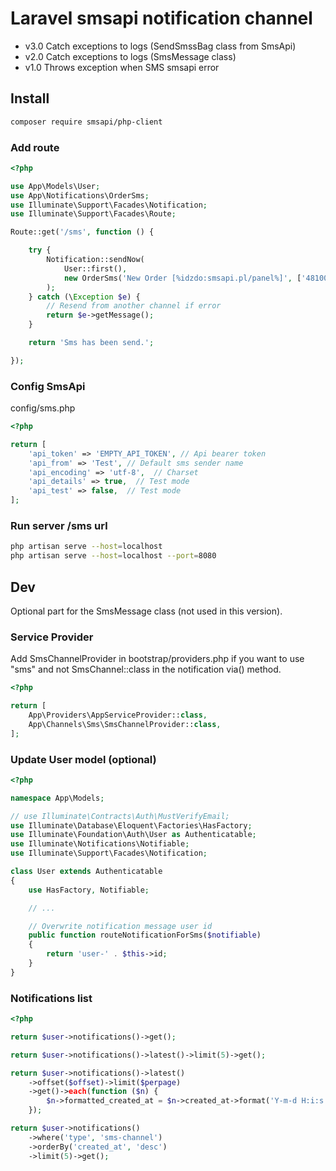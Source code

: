 # Laravel smsapi notification channel

- v3.0 Catch exceptions to logs (SendSmssBag class from SmsApi)
- v2.0 Catch exceptions to logs (SmsMessage class)
- v1.0 Throws exception when SMS smsapi error

## Install

```sh
composer require smsapi/php-client
```

### Add route

```php
<?php

use App\Models\User;
use App\Notifications\OrderSms;
use Illuminate\Support\Facades\Notification;
use Illuminate\Support\Facades\Route;

Route::get('/sms', function () {

    try {
        Notification::sendNow(
            User::first(),
            new OrderSms('New Order [%idzdo:smsapi.pl/panel%]', ['48100100100'])
        );
    } catch (\Exception $e) {
        // Resend from another channel if error
        return $e->getMessage();
    }

    return 'Sms has been send.';

});
```

### Config SmsApi

config/sms.php

```php
<?php

return [
    'api_token' => 'EMPTY_API_TOKEN', // Api bearer token
    'api_from' => 'Test', // Default sms sender name
    'api_encoding' => 'utf-8',  // Charset
    'api_details' => true,  // Test mode
    'api_test' => false,  // Test mode
];
```

### Run server /sms url

```sh
php artisan serve --host=localhost
php artisan serve --host=localhost --port=8080
```

## Dev

Optional part for the SmsMessage class (not used in this version).

### Service Provider

Add SmsChannelProvider in bootstrap/providers.php if you want to use "sms" and not SmsChannel::class in the notification via() method.

```php
<?php

return [
    App\Providers\AppServiceProvider::class,
    App\Channels\Sms\SmsChannelProvider::class,
];
```

### Update User model (optional)

```php
<?php

namespace App\Models;

// use Illuminate\Contracts\Auth\MustVerifyEmail;
use Illuminate\Database\Eloquent\Factories\HasFactory;
use Illuminate\Foundation\Auth\User as Authenticatable;
use Illuminate\Notifications\Notifiable;
use Illuminate\Support\Facades\Notification;

class User extends Authenticatable
{
    use HasFactory, Notifiable;

    // ...

    // Overwrite notification message user id
    public function routeNotificationForSms($notifiable)
    {
        return 'user-' . $this->id;
    }
}
```

### Notifications list

```php
<?php

return $user->notifications()->get();

return $user->notifications()->latest()->limit(5)->get();

return $user->notifications()->latest()
    ->offset($offset)->limit($perpage)
    ->get()->each(function ($n) {
        $n->formatted_created_at = $n->created_at->format('Y-m-d H:i:s');
    });

return $user->notifications()
    ->where('type', 'sms-channel')
    ->orderBy('created_at', 'desc')
    ->limit(5)->get();
```
